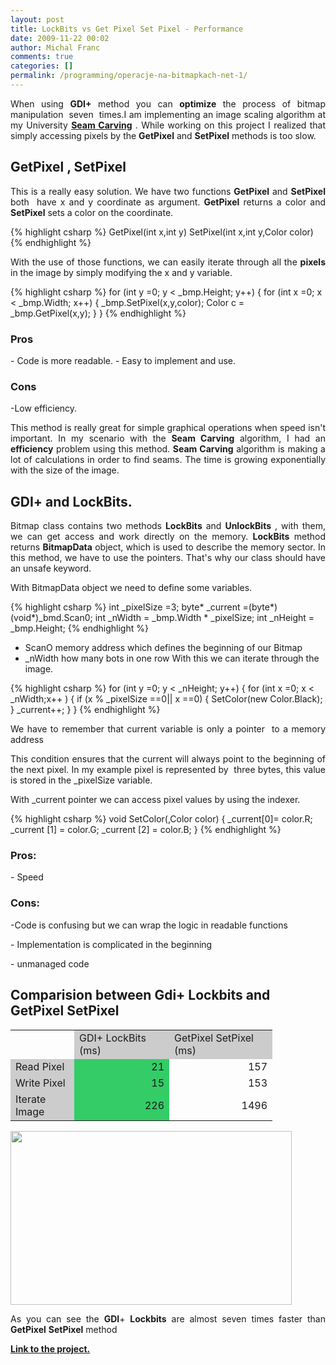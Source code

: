```yaml
---
layout: post
title: LockBits vs Get Pixel Set Pixel - Performance
date: 2009-11-22 00:02
author: Michal Franc
comments: true
categories: []
permalink: /programming/operacje-na-bitmapkach-net-1/
---
```

<p align="justify">When using <strong>GDI+</strong> method you can <strong>optimize</strong> the process of bitmap manipulation  seven  times.I am implementing an image scaling algorithm at my University <a href="http://lammichalfranc.wordpress.com/2009/11/20/seam-carving-part-1/"><strong>Seam Carving</strong></a> . While working on this project I realized that simply accessing pixels by the <strong>GetPixel</strong> and <strong>SetPixel</strong> methods is too slow.</p>

<h2>GetPixel , SetPixel</h2>
<p align="justify">This is a really easy solution. We have two functions <strong>GetPixel</strong> and <strong>SetPixel</strong> both  have x and y coordinate as argument. <strong>GetPixel</strong> returns a color and <strong>SetPixel</strong> sets a color on the coordinate.</p>


{% highlight csharp %}
GetPixel(int x,int y)
SetPixel(int x,int y,Color color)
{% endhighlight %}

<p align="justify">With the use of those functions, we can easily iterate through all the <strong>pixels</strong> in the image by simply modifying the x and y variable.</p>


{% highlight csharp %}
for (int y =0; y < _bmp.Height; y++)
{
    for (int x =0; x < _bmp.Width; x++)
    {
        _bmp.SetPixel(x,y,color);
        Color c = _bmp.GetPixel(x,y);
     }
}
{% endhighlight %}

<h3>Pros</h3>
- Code is more readable.
- Easy to implement and use.
<h3>Cons</h3>
-Low efficiency.
<p align="justify">This method is really great for simple graphical operations when speed isn't important. In my scenario with the <strong>Seam Carving</strong> algorithm, I had an <strong>efficiency</strong> problem using this method. <strong>Seam Carving</strong> algorithm is making a lot of calculations in order to find seams. The time is growing exponentially with the size of the image.</p>
<p align="justify"></p>

<h2>GDI+ and LockBits.</h2>
<p align="justify">Bitmap class contains two methods <strong>LockBits</strong> and <strong>UnlockBits</strong> , with them, we can get access and work directly on the memory. <strong>LockBits</strong> method returns <strong>BitmapData</strong> object, which is used to describe the memory sector. In this method, we have to use the pointers. That's why our class should have an unsafe keyword.</p>

<p align="justify"></p>
<p align="justify">With BitmapData object we need to define some variables.</p>


{% highlight csharp %}
int _pixelSize =3;
byte* _current =(byte*)(void*)_bmd.Scan0;
int _nWidth = _bmp.Width * _pixelSize;
int _nHeight = _bmp.Height;
{% endhighlight %}

- ScanO memory address which defines the beginning of our Bitmap
- _nWidth how many bots in one row
With this we can iterate through the image.

{% highlight csharp %}
for (int y =0; y < _nHeight; y++)
{
    for (int x =0; x < _nWidth;x++ )
    {
         if (x % _pixelSize ==0|| x ==0)
        {
             SetColor(new Color.Black);
         }
      _current++;
     }
}
{% endhighlight %}

<p align="justify">We have to remember that current variable is only a pointer  to a memory address</p>

<p align="justify">This condition ensures that the current will always point to the beginning of the next pixel. In my example pixel is represented by  three bytes, this value is stored in the _pixelSize variable.</p>
With _current pointer we can access pixel values by using the indexer.

{% highlight csharp %}
void SetColor(,Color color)
{
     _current[0]= color.R;
     _current [1] = color.G;
     _current [2] = color.B;
}
{% endhighlight %}

<h3>Pros:</h3>
- Speed
<h3>Cons:</h3>
<p align="justify">-Code is confusing but we can wrap the logic in readable functions</p>
- Implementation is complicated in the beginning
<p align="justify">- unmanaged code</p>

<h2>Comparision between Gdi+ Lockbits and GetPixel SetPixel</h2>
<table border="0" frame="VOID" rules="NONE" cellspacing="0"><colgroup><col width="86" /><col width="136" /><col width="149" /></colgroup>
<tbody>
<tr>
<td align="LEFT" width="86" height="18"></td>
<td align="LEFT" bgcolor="#CCCCCC" width="136">GDI+ LockBits (ms)</td>
<td align="LEFT" bgcolor="#CCCCCC" width="149">GetPixel SetPixel (ms)</td>
</tr>
<tr>
<td align="LEFT" bgcolor="#CCCCCC" height="18">Read Pixel</td>
<td align="RIGHT" bgcolor="#33CC66">21</td>
<td align="RIGHT">157</td>
</tr>
<tr>
<td align="LEFT" bgcolor="#CCCCCC" height="18">Write Pixel</td>
<td align="RIGHT" bgcolor="#33CC66">15</td>
<td align="RIGHT">153</td>
</tr>
<tr>
<td align="LEFT" bgcolor="#CCCCCC" height="18">Iterate Image</td>
<td align="RIGHT" bgcolor="#33CC66">226</td>
<td align="RIGHT">1496</td>
</tr>
</tbody>
</table>
<p align="justify"><a href="http://lammichalfranc.files.wordpress.com/2009/11/wykresikbmp1.jpg"><img class="alignnone size-full wp-image-55" title="wykresikBmp1" src="http://lammichalfranc.files.wordpress.com/2009/11/wykresikbmp1.jpg" alt="" width="450" height="278" /></a></p>
<p align="justify">As you can see the <strong>GDI</strong>+ <strong>Lockbits</strong> are almost seven times faster than <strong>GetPixel</strong> <strong>SetPixel</strong> method</p>
<p align="justify"><a href="https://www.assembla.com/code/projektyLM/subversion/nodes/SeamCarv"><strong>Link to the project.</strong></a></p>
&nbsp;
